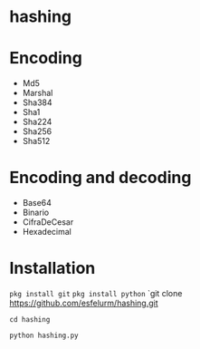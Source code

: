 # hashing

# Encoding 
- Md5
- Marshal
- Sha384
- Sha1
- Sha224
- Sha256
- Sha512

# Encoding and decoding 
- Base64
- Binario
- CifraDeCesar
- Hexadecimal

# Installation 

`pkg install git`
`pkg install python`
`git clone https://github.com/esfelurm/hashing.git

`cd hashing`

`python hashing.py`
